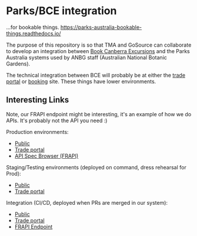 # Parks/BCE integration

...for bookable things. https://parks-australia-bookable-things.readthedocs.io/

The purpose of this repository is so that TMA and GoSource can collaborate to develop an integration between [Book Canberra Excursions](https://www.bookcanberraexcursions.com.au/) and the Parks Australia systems used by ANBG staff (Australian National Botanic Gardens).

The technical integration between BCE will probably be at either the [trade portal](https://trade.parksaustralia.gov.au/) or [booking](https://book.parksaustralia.gov.au/) site. These things have lower environments.


## Interesting Links

Note, our FRAPI endpoint might be interesting, it's an example of how we do APIs. It's probably not the API you need :)

Production environments:

* [Public](https://book.parksaustralia.gov.au/)
* [Trade portal](https://trade.parksaustralia.gov.au/)
* [API Spec Browser (FRAPI)](https://apidocs-ecommerce.parksaustralia.gov.au/)

Staging/Testing environments (deployed on command, dress rehearsal for Prod):

* [Public](https://staging.ecommerce.np.cp1.parksaustralia.gov.au/passes/)
* [Trade portal](https://staging.ecommerce.np.cp1.parksaustralia.gov.au/)

Integration (CI/CD, deployed when PRs are merged in our system):

* [Public](https://integration.ecommerce.np.cp1.parksaustralia.gov.au/passes/)
* [Trade portal](https://integration.ecommerce.np.cp1.parksaustralia.gov.au/)
* [FRAPI Endpoint](https://integration.ecommerce.np.cp1.parksaustralia.gov.au/api/frapi/v0/)
